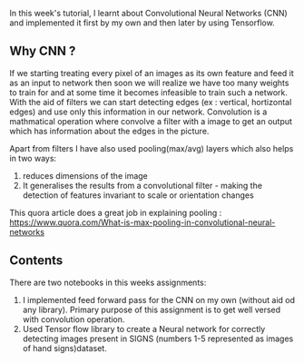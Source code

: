 In this week's tutorial, I learnt about Convolutional Neural Networks (CNN) and implemented it first by my own and then later by using Tensorflow.

## Why CNN ?
If we starting treating every pixel of an images as its own feature and feed it as an input to network then soon we will realize we have too many weights to train for and at some time it becomes infeasible to train such a network. With the aid of filters we can start detecting edges (ex : vertical, hortizontal edges) and use only this information in our network. Convolution is a mathmatical operation where convolve a filter with a image to get an output which has information about the edges in the picture.

Apart from filters I have also used pooling(max/avg) layers which also helps in two ways:
1. reduces dimensions of the image
2. It generalises the results from a convolutional filter - making the detection of features invariant to scale or orientation changes

This quora article does a great job in explaining pooling : https://www.quora.com/What-is-max-pooling-in-convolutional-neural-networks

## Contents
There are two notebooks in this weeks assignments:
1.  I implemented feed forward pass for the CNN on my own (without aid od any library). Primary purpose of this assignment is to get well versed with convolution operation.
2. Used Tensor flow library to create a Neural network for correctly detecting images present in SIGNS (numbers 1-5 represented as images of hand signs)dataset.

